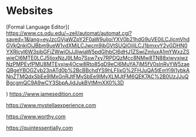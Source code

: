 # Websites

[Formal Language Editor](
https://www.cs.odu.edu/~zeil/automat/automat.cgi?saved=1&lang=eyJzcGVjaWZpY2F0aW9uIjoiYXV0b21hdG9uVE0iLCJjcmVhdGVkQnkiOiJBbm9ueW1vdXMiLCJwcm9ibGVtSUQiOiIiLCJ1bmxvY2vGDHN0YXRlcyI6W3sibGFiZWwiOiJJIiwiaW5pdGlhbCI6dHJ1ZSwiZmluxA1mYWxzZSwieCI6MTE0LCJ5IjoxNzJ9LMo7Ssw7xy7RPDQzMcc8NMw8TN88xjwyxjwzNzPMPEvfPMU8MTEyxjw4Ocw8Rto85gD9eCI6MuYA7jM5fV0sInRyYW5zaeQBgeYBOGZyb23nATd0b%2BcBBchdYS9hLFIixG%2FHJuQA5tEmYi9i1ybkANnZTMQdxSbEe9lMxGnRJtFMySbEe9lMyXLMJtFM6QEK7AC%2B0UzJJuQBgcgmQC9A9wCY3SbpAJjdJukBVtMmXX0%3D

)
https://www.jamesedition.com

https://www.mystellaexperience.com

https://www.worthy.com

https://quintessentially.com